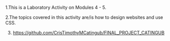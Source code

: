 1.This is a Laboratory Activity on Modules 4 - 5.




2.The topics covered in this activity are/is how to design websites and use CSS.






3. https://github.com/CrisTimothyMCatingub/FINAL_PROJECT_CATINGUB


